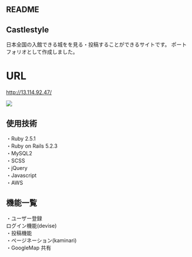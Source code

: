 ## README

 ## Castlestyle
日本全国の入館できる城をを見る・投稿することができるサイトです。  ポートフォリオとして作成しました。
# URL
<http://13.114.92.47/>

![](https://i.gyazo.com/2a1a23c249a4281f20703328a6427015.jpg)

## 使用技術

・Ruby 2.5.1<br>
・Ruby on Rails 5.2.3<br>
・MySQL2<br>
・SCSS<br>・jQuery<br>
・Javascript  
・AWS

## 機能一覧

・ユーザー登録<br>ログイン機能(devise)<br>・投稿機能<br>・ページネーション(kaminari)<br>・GoogleMap 共有


